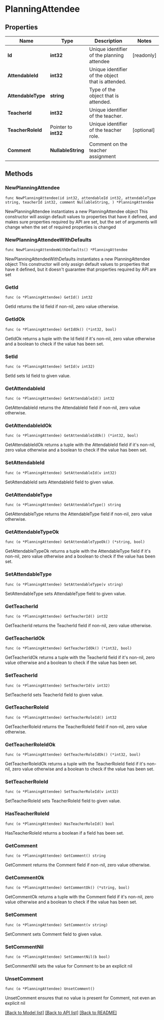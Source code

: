 # PlanningAttendee

## Properties

Name | Type | Description | Notes
------------ | ------------- | ------------- | -------------
**Id** | **int32** | Unique identifier of the planning attendee | [readonly] 
**AttendableId** | **int32** | Unique identifier of the object that is attended. | 
**AttendableType** | **string** | Type of the object that is attended. | 
**TeacherId** | **int32** | Unique identifier of the teacher. | 
**TeacherRoleId** | Pointer to **int32** | Unique identifier of the teacher role. | [optional] 
**Comment** | **NullableString** | Comment on the teacher assignment | 

## Methods

### NewPlanningAttendee

`func NewPlanningAttendee(id int32, attendableId int32, attendableType string, teacherId int32, comment NullableString, ) *PlanningAttendee`

NewPlanningAttendee instantiates a new PlanningAttendee object
This constructor will assign default values to properties that have it defined,
and makes sure properties required by API are set, but the set of arguments
will change when the set of required properties is changed

### NewPlanningAttendeeWithDefaults

`func NewPlanningAttendeeWithDefaults() *PlanningAttendee`

NewPlanningAttendeeWithDefaults instantiates a new PlanningAttendee object
This constructor will only assign default values to properties that have it defined,
but it doesn't guarantee that properties required by API are set

### GetId

`func (o *PlanningAttendee) GetId() int32`

GetId returns the Id field if non-nil, zero value otherwise.

### GetIdOk

`func (o *PlanningAttendee) GetIdOk() (*int32, bool)`

GetIdOk returns a tuple with the Id field if it's non-nil, zero value otherwise
and a boolean to check if the value has been set.

### SetId

`func (o *PlanningAttendee) SetId(v int32)`

SetId sets Id field to given value.


### GetAttendableId

`func (o *PlanningAttendee) GetAttendableId() int32`

GetAttendableId returns the AttendableId field if non-nil, zero value otherwise.

### GetAttendableIdOk

`func (o *PlanningAttendee) GetAttendableIdOk() (*int32, bool)`

GetAttendableIdOk returns a tuple with the AttendableId field if it's non-nil, zero value otherwise
and a boolean to check if the value has been set.

### SetAttendableId

`func (o *PlanningAttendee) SetAttendableId(v int32)`

SetAttendableId sets AttendableId field to given value.


### GetAttendableType

`func (o *PlanningAttendee) GetAttendableType() string`

GetAttendableType returns the AttendableType field if non-nil, zero value otherwise.

### GetAttendableTypeOk

`func (o *PlanningAttendee) GetAttendableTypeOk() (*string, bool)`

GetAttendableTypeOk returns a tuple with the AttendableType field if it's non-nil, zero value otherwise
and a boolean to check if the value has been set.

### SetAttendableType

`func (o *PlanningAttendee) SetAttendableType(v string)`

SetAttendableType sets AttendableType field to given value.


### GetTeacherId

`func (o *PlanningAttendee) GetTeacherId() int32`

GetTeacherId returns the TeacherId field if non-nil, zero value otherwise.

### GetTeacherIdOk

`func (o *PlanningAttendee) GetTeacherIdOk() (*int32, bool)`

GetTeacherIdOk returns a tuple with the TeacherId field if it's non-nil, zero value otherwise
and a boolean to check if the value has been set.

### SetTeacherId

`func (o *PlanningAttendee) SetTeacherId(v int32)`

SetTeacherId sets TeacherId field to given value.


### GetTeacherRoleId

`func (o *PlanningAttendee) GetTeacherRoleId() int32`

GetTeacherRoleId returns the TeacherRoleId field if non-nil, zero value otherwise.

### GetTeacherRoleIdOk

`func (o *PlanningAttendee) GetTeacherRoleIdOk() (*int32, bool)`

GetTeacherRoleIdOk returns a tuple with the TeacherRoleId field if it's non-nil, zero value otherwise
and a boolean to check if the value has been set.

### SetTeacherRoleId

`func (o *PlanningAttendee) SetTeacherRoleId(v int32)`

SetTeacherRoleId sets TeacherRoleId field to given value.

### HasTeacherRoleId

`func (o *PlanningAttendee) HasTeacherRoleId() bool`

HasTeacherRoleId returns a boolean if a field has been set.

### GetComment

`func (o *PlanningAttendee) GetComment() string`

GetComment returns the Comment field if non-nil, zero value otherwise.

### GetCommentOk

`func (o *PlanningAttendee) GetCommentOk() (*string, bool)`

GetCommentOk returns a tuple with the Comment field if it's non-nil, zero value otherwise
and a boolean to check if the value has been set.

### SetComment

`func (o *PlanningAttendee) SetComment(v string)`

SetComment sets Comment field to given value.


### SetCommentNil

`func (o *PlanningAttendee) SetCommentNil(b bool)`

 SetCommentNil sets the value for Comment to be an explicit nil

### UnsetComment
`func (o *PlanningAttendee) UnsetComment()`

UnsetComment ensures that no value is present for Comment, not even an explicit nil

[[Back to Model list]](../README.md#documentation-for-models) [[Back to API list]](../README.md#documentation-for-api-endpoints) [[Back to README]](../README.md)


